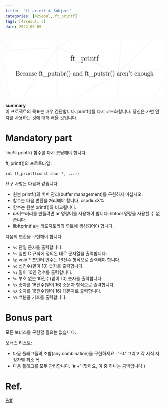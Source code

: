 ```yaml
---
title:  "ft_printf ① Subject"
categories: [42Seoul, ft_printf]
tags: [42seoul, c]
date: 2022-06-09
---
```


![thumbnail](/assets/img/42seoul/printf/fpf.png)

**summary**  
이 프로젝트의 목표는 매우 간단합니다. printf()를 다시 코드화합니다. 당신은 가변 인자를 사용하는 것에 대해 배울 것입니다.

# Mandatory part

libc의 printf() 함수를 다시 코딩해야 합니다.

ft_printf()의 프로토타입 : 

`int ft_printf(const char *, ...);`

요구 사항은 다음과 같습니다.

- 원본 printf()의 버퍼 관리(buffer management)를 구현하지 마십시오.
- 함수는 다음 변환을 처리해야 합니다. cspdiuxX%
- 함수는 원본 printf()와 비교됩니다.
- 라이브러리를 만들려면 ar 명령어를 사용해야 합니다. libtool 명령을 사용할 수 없습니다.
- libftprintf.a는 리포지토리의 루트에 생성되어야 합니다.

다음의 변환을 구현해야 합니다.

- `%c` 단일 문자를 출력합니다.
- `%s` 일반 C 규칙에 정의된 대로 문자열을 출력합니다.
- `%p` void * 포인터 인수는 16진수 형식으로 출력해야 합니다.
- `%d` 십진수(밑이 10) 숫자를 출력합니다.
- `%i` 밑이 10인 정수를 출력합니다.
- `%u` 부호 없는 10진수(밑이 10) 숫자를 출력합니다.
- `%x` 숫자를 16진수(밑이 16) 소문자 형식으로 출력합니다.
- `%X` 숫자를 16진수(밑이 16) 대문자로 출력합니다.
- `%%` 백분율 기호를 출력합니다.

# Bonus part

모든 보너스를 구현할 필요는 없습니다.

보너스 리스트:
- 다음 플래그들의 조합(any combination)을 구현하세요 : '-0.' 그리고 각 서식 지정자별 최소 폭
- 다음 플래그를 모두 관리합니다. '# +' (맞아요, 이 중 하나는 공백입니다.)

# Ref.
[Pdf](https://github.com/23tae/23tae.github.io/blob/main/assets/file/ft_printf_en.subject.pdf?raw=true)